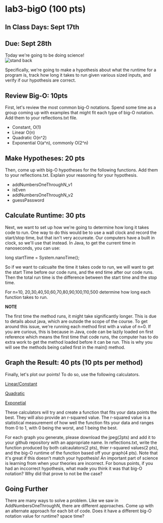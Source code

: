 # lab3-bigO (100 pts) 
## In Class Days: Sept 17th
## Due: Sept 28th

Today we're going to be doing science!\
![stand back](https://images-wixmp-ed30a86b8c4ca887773594c2.wixmp.com/i/9fbc94fa-3770-4723-9f85-ec7a61fb6cbe/d9i34zm-5284e852-53ac-4c16-b1cc-8e363e3bc4e5.png)

Specifically, we're going to make a hypothesis about what the runtime for a program is, track how long it takes to run given various sized inputs, and verify if our hypothesis are correct. 


## Review Big-O: 10pts
First, let's review the most common big-O notations. Spend some time as a group coming up with examples that might fit each type of big-O notation. Add them to your reflections.txt file. 
* Constant, O(1)
* Linear O(n)
* Quadratic O(n^2) 
* Exponential O(a^n), commonly O(2^n) 


## Make Hypotheses: 20 pts
Then, come up with big-O hypotheses for the following functions. Add them to your reflections.txt. Explain your reasoning for your hypothesis. 

* addNumbersOneThroughN_v1
* isEven
* addNumbersOneThroughN_v2
* guessPassword

## Calculate Runtime: 30 pts
Next, we want to set up how we're going to determine how long it takes code to run. One way to do this would be to use a wall clock and record the start/stop time, but that isn't very accureate. Our computers have a built in clock, so we'll use that instead. In Java, to get the current time in nanoseconds, you can use:

long startTime = System.nanoTime();

So if we want to calcualte the time it takes code to run, we will want to get the start Time before our code runs, and the end time after our code runs. Then the total run time is the difference between the start time and the stop time.

For n=10, 20,30,40,50,60,70,80,90,100,110,500 determine how long each function takes to run. 


**NOTE**

The first time the method runs, it might take significantly longer. This is due to details about java, which are outside the scope of the course. To get around this issue, we're running each method first with a value of n=0. If you are curious, this is because in Java, code can be lazily loaded on first reference which means the first time that code runs, the computer has to do extra work to get the method loaded before it can be run. This is why you will see the methods being called first in the main() method.


## Graph the Result: 40 pts (10 pts per method)
Finally, let's plot our points! To do so, use the following calculators.

[Linear/Constant](https://stats.blue/Stats_Suite/correlation_regression_calculator.html)

[Quadratic](https://stats.blue/Stats_Suite/polynomial_regression_calculator.html)

[Exponetial](https://stats.blue/Stats_Suite/exponential_regression_calculator.html)

These calculators will try and create a function that fits your data points the best. They will also provide an r-squared value. The r-squared value is a statistical measurement of how well the function fits your data and ranges from 0 to 1, with 0 being the worst, and 1 being the best. 

For each graph you generate, please download the jpeg(2pts) and add it to your github repository with an appropriate name. In reflections.txt, write the function produced by both calcaulators(2 pts), thier r-squared values(2 pts), and the big-O runtime of the function based off your graph(4 pts). Note that it's great if this doesn't match your hypothesis! An important part of science is learning from when your theories are incorrect. For bonus points, if you had an inccorrect hypothesis, what made you think it was that big-O notation? Why did that prove to not be the case?

## Going Further
There are many ways to solve a problem. Like we saw in AddNumbersOneThroughN, there are different approaches. Come up with an alternate approach for each bit of code. Does it have a different big-O notation value for runtime? space time? 


